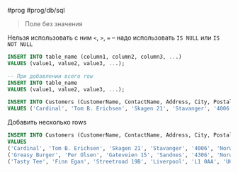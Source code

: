 #prog #prog/db/sql 

> Поле без значения

Нельзя использовать с ним `<`, `>`, `=` – надо использовать `IS NULL` или `IS NOT NULL`

```sql
INSERT INTO table_name (column1, column2, column3, ...)
VALUES (value1, value2, value3, ...);

-- При добавлении всего row
INSERT INTO table_name
VALUES (value1, value2, value3, ...);
```
```sql
INSERT INTO Customers (CustomerName, ContactName, Address, City, PostalCode, Country)  
VALUES ('Cardinal', 'Tom B. Erichsen', 'Skagen 21', 'Stavanger', '4006', 'Norway');
```

Добавить несколько rows
```sql
INSERT INTO Customers (CustomerName, ContactName, Address, City, PostalCode, Country)  
VALUES  
('Cardinal', 'Tom B. Erichsen', 'Skagen 21', 'Stavanger', '4006', 'Norway'),  
('Greasy Burger', 'Per Olsen', 'Gateveien 15', 'Sandnes', '4306', 'Norway'),  
('Tasty Tee', 'Finn Egan', 'Streetroad 19B', 'Liverpool', 'L1 0AA', 'UK');
```
